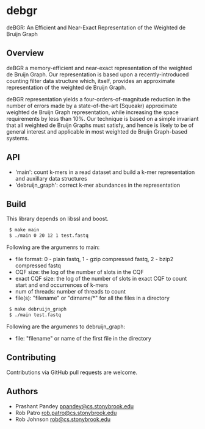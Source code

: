 # debgr
deBGR: An Efficient and Near-Exact Representation of the Weighted de Bruijn Graph

Overview
--------

deBGR a memory-efficient and near-exact representation of the weighted de
Bruijn Graph. Our representation is based upon a recently-introduced counting
filter data structure which, itself, provides an approximate representation of
the weighted de Bruijn Graph.

deBGR representation yields a four-orders-of-magnitude reduction in the number
of errors made by a state-of-the-art (Squeakr) approximate weighted de Bruijn
Graph representation, while increasing the space requirements by less than
10%. Our technique is based on a simple invariant that all weighted de Bruijn
Graphs must satisfy, and hence is likely to be of general interest and
applicable in most weighted de Bruijn Graph-based systems.

API
--------
* 'main': count k-mers in a read dataset and build a k-mer representation and auxillary data structures
* 'debruijn_graph': correct k-mer abundances in the representation

Build
-------
This library depends on libssl and boost.

```bash
 $ make main
 $ ./main 0 20 12 1 test.fastq
```

 Following are the argumenrs to main:
 - file format: 0 - plain fastq, 1 - gzip compressed fastq, 2 - bzip2 compressed fastq
 - CQF size: the log of the number of slots in the CQF
 - exact CQF size: the log of the number of slots in exact CQF to count start and end occurrences of k-mers
 - num of threads: number of threads to count
 - file(s): "filename" or "dirname/*" for all the files in a directory

```bash
 $ make debruijn_graph
 $ ./main test.fastq
```

 Following are the argumenrs to debruijn_graph:
 - file: "filename" or name of the first file in the directory

Contributing
------------
Contributions via GitHub pull requests are welcome.


Authors
-------
- Prashant Pandey <ppandey@cs.stonybrook.edu>
- Rob Patro <rob.patro@cs.stonybrook.edu>
- Rob Johnson <rob@cs.stonybrook.edu>
